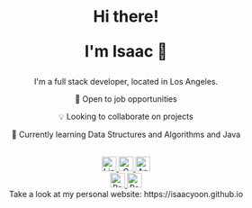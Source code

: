 <!--
**isaac-yoon/isaac-yoon** is a ✨ _special_ ✨ repository because its `README.md` (this file) appears on your GitHub profile.

Here are some ideas to get you started:

- 🔭 I’m currently working on ...
- 🌱 I’m currently learning ...
- 👯 I’m looking to collaborate on ...
- 🤔 I’m looking for help with ...
- 💬 Ask me about ...
- 📫 How to reach me: ...
- 😄 Pronouns: ...
- ⚡ Fun fact: ...
-->


<!-- <div id="header" align="center">

</div> -->
<div id="bio" align="center" >
  <h1> 
    <p> Hi there! </p>
    <p> I'm Isaac 🤔 </p>    
  </h1>
  <div>
    <p> I'm a full stack developer, located in Los Angeles.</p>
    <p>👋 Open to job opportunities</p>
    <p>💡 Looking to collaborate on projects</p>
    <p>🌱 Currently learning Data Structures and Algorithms and Java</p>
  </div>
<br/>
</div>
<div align="center">
  <div>
</div>
   <a href="https://www.linkedin.com/in/lucidlaughter/" target="_blank" >
    <img height="26" src="https://img.shields.io/badge/LinkedIn-blue?style=for-the-badge&logo=linkedin&logoColor=white" alt="LinkedIn Badge"/>
  </a>
  <a href="mailto:iyoon22@gmail.com" target="_blank" >
    <img height="26px" src="https://img.shields.io/badge/gmail-%23D14836.svg?&style=for-the-badge&logo=gmail&logoColor=white" alt="Gmail Badge" />
  </a>
  <a href="https://angel.co/u/isaac-yoon-22" target="_blank" >
    <img height="26px" src="https://img.shields.io/badge/AngelList-b6b9b9?style=for-the-badge&logo=AngelList&logoColor=black" alt="AngelList Badge"/>
  </a>
<!--   
  <a href="https://developers.google.com/profile/u/" target="_blank" >
    <img height="26px" src="https://img.shields.io/badge/google-4285F4?style=for-the-badge&logo=google&logoColor=white" alt="Google Developer Badge"/>
  </a> 
-->
</div>
<div  id="bio" align="center" >
  <a href="https://isaac-yoon.github.io" target="_blank" >
    <img height="26px" src="https://img.shields.io/badge/Portfolio-%23000000.svg?style=for-the-badge&logo=firefox&logoColor=#FF7139" alt="Portfolio Badge"/>
  </a>
  <img height="26px" src="https://komarev.com/ghpvc/?username=isaac-yoon&style=flat-square&color=brightgreen" alt="Page views count"/>
</div>

<div align="center">
  Take a look at my personal website: https://isaacyoon.github.io
</div>

<br/>
<!-- <div align="left" ><h1>Languages and Tools:</h1></div>
<div align="center">
  <img src="https://github.com/devicons/devicon/blob/master/icons/react/react-original-wordmark.svg" title="React" alt="React" width="40" height="40"/>&nbsp;
  <img src="https://github.com/devicons/devicon/blob/master/icons/javascript/javascript-original.svg" title="JavaScript" alt="JavaScript" width="40" height="40"/>&nbsp;
  <img src="https://github.com/devicons/devicon/blob/master/icons/ruby/ruby-original.svg" title="Ruby" alt="Ruby" width="40" height="40"/>&nbsp;
  <img src="https://cdn.jsdelivr.net/gh/devicons/devicon/icons/rails/rails-plain.svg" title="Rails" alt="Rails" width="40" height="40"/>&nbsp;
  <img src="https://github.com/devicons/devicon/blob/master/icons/redux/redux-original.svg" title="Redux" alt="Redux " width="40" height="40"/>&nbsp;
  <img src="https://github.com/devicons/devicon/blob/master/icons/python/python-original.svg" title="Python" alt="Python" width="40" height="40"/>&nbsp;
  <img src="https://github.com/devicons/devicon/blob/master/icons/css3/css3-plain-wordmark.svg"  title="CSS3" alt="CSS" width="40" height="40"/>&nbsp;
  <img src="https://github.com/devicons/devicon/blob/master/icons/html5/html5-original.svg" title="HTML5" alt="HTML5" width="40" height="40"/>&nbsp;
  <img src="https://github.com/devicons/devicon/blob/master/icons/amazonwebservices/amazonwebservices-plain-wordmark.svg" title="AWS" alt="AWS" width="40" height="40"/>&nbsp;
  <img src="https://raw.githubusercontent.com/github/explore/80688e429a7d4ef2fca1e82350fe8e3517d3494d/topics/postgresql/postgresql.png" title="PosgreSQL" alt="postgreSQL" width="40" height="40"/>&nbsp;
  <img src="https://raw.githubusercontent.com/github/explore/80688e429a7d4ef2fca1e82350fe8e3517d3494d/topics/sql/sql.png" title="SQL" alt="SQL" width="40" height="40"/>
  &nbsp;
  <img src="https://raw.githubusercontent.com/github/explore/80688e429a7d4ef2fca1e82350fe8e3517d3494d/topics/git/git.png" title="Git" alt="Git" width="40" height="40" />&nbsp;
  <img src="https://cdn.jsdelivr.net/gh/devicons/devicon/icons/jquery/jquery-plain.svg" title="jQuery" alt="jQuery" width="40" height="40"/>&nbsp;
  <img src="https://raw.githubusercontent.com/github/explore/80688e429a7d4ef2fca1e82350fe8e3517d3494d/topics/nodejs/nodejs.png" title="Node.js" alt="Node.js" width="40" height="40" />&nbsp;
  <img src="https://cdn.jsdelivr.net/gh/devicons/devicon/icons/mongodb/mongodb-plain-wordmark.svg" title="MongoDB" alt="MongoDb" width="40" height="40"/>&nbsp;
  <img src="https://cdn.jsdelivr.net/gh/devicons/devicon/icons/express/express-original.svg" title="Express.js" alt="Express.js" width="40" height="40"/>&nbsp;
  <img src="https://raw.githubusercontent.com/github/explore/80688e429a7d4ef2fca1e82350fe8e3517d3494d/topics/visual-studio-code/visual-studio-code.png" title="Visual Studio Code" alt="Visual Studio Code" width="40" height="40"/>&nbsp;
</div>
 -->
<!-- <br/>
<div align="left" ><h1>Projects:</h1></div>
<div  id="projects" align="center" >
  <div>
    <div>
      <p>Chatting Application - built with React, Redux, Ruby on Rails, and ActionCable</p>
      <a href="https://disarray.herokuapp.com/" >
        <img src="" title="" alt="DisArray" width="" />
      </a>
    </div>
  </div>
  <div>
    <div>
      <p>Harmony-Music built with MERN, Tone.js, and websocket.io</p>
      <a href="https://harmonic-music.herokuapp.com/#/" >
        <img src="" title="" alt="Harmonic-Music" width=""/>
      </a>
    </div>
  </div>
  <div>
    <p>Guess the Word Game using Canvas</p>
    <a href="https://logosword.herokuapp.com" >
      <img src="" title="" alt="Logos-Word" width="" />
    </a>
  </div>
</div> -->
